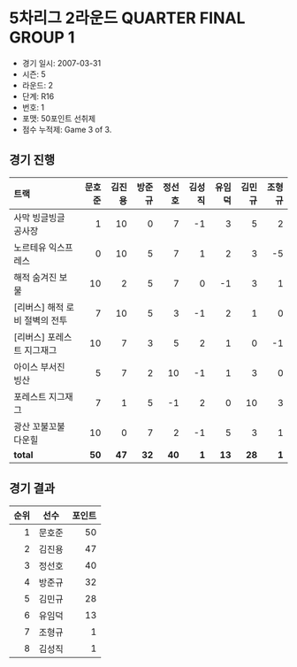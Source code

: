 # 5차리그 2라운드 QUARTER FINAL GROUP 1

- 경기 일시: 2007-03-31
- 시즌: 5
- 라운드: 2
- 단계: R16
- 번호: 1
- 포맷: 50포인트 선취제
- 점수 누적제: Game 3 of 3.





## 경기 진행

| 트랙 | 문호준 | 김진용 | 방준규 | 정선호 | 김성직 | 유임덕 | 김민규 | 조형규 |
|:---|---:|---:|---:|---:|---:|---:|---:|---:|
| 사막 빙글빙글 공사장 | 1 | 10 | 0 | 7 | -1 | 3 | 5 | 2 |
| 노르테유 익스프레스 | 0 | 10 | 5 | 7 | 1 | 2 | 3 | -5 |
| 해적 숨겨진 보물 | 10 | 2 | 5 | 7 | 0 | -1 | 3 | 1 |
| [리버스] 해적 로비 절벽의 전투 | 7 | 10 | 5 | 3 | -1 | 2 | 1 | 0 |
| [리버스] 포레스트 지그재그 | 10 | 7 | 3 | 5 | 2 | 1 | 0 | -1 |
| 아이스 부서진 빙산 | 5 | 7 | 2 | 10 | -1 | 1 | 3 | 0 |
| 포레스트 지그재그 | 7 | 1 | 5 | -1 | 2 | 0 | 10 | 3 |
| 광산 꼬불꼬불 다운힐 | 10 | 0 | 7 | 2 | -1 | 5 | 3 | 1 |
| __total__ | __50__ | __47__ | __32__ | __40__ | __1__ | __13__ | __28__ | __1__ |




## 경기 결과

| 순위 | 선수 | 포인트 |
|---:|:---:|---:|
| 1 | 문호준 | 50 |
| 2 | 김진용 | 47 |
| 3 | 정선호 | 40 |
| 4 | 방준규 | 32 |
| 5 | 김민규 | 28 |
| 6 | 유임덕 | 13 |
| 7 | 조형규 | 1 |
| 8 | 김성직 | 1 |


